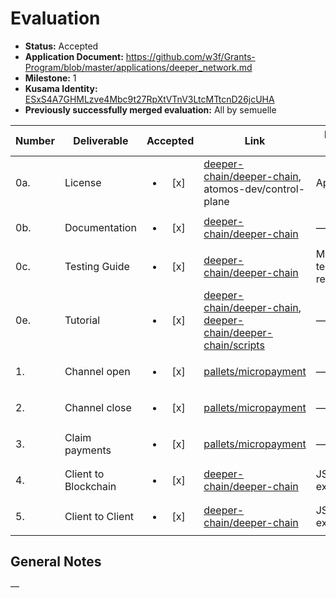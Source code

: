 # Evaluation

- **Status:** Accepted
- **Application Document:** https://github.com/w3f/Grants-Program/blob/master/applications/deeper_network.md
- **Milestone:** 1
- **Kusama Identity:** [ESxS4A7GHMLzve4Mbc9t27RpXtVTnV3LtcMTtcnD26jcUHA](https://polkascan.io/pre/kusama/account/ESxS4A7GHMLzve4Mbc9t27RpXtVTnV3LtcMTtcnD26jcUHA)
- **Previously successfully merged evaluation:** All by semuelle

| Number | Deliverable | Accepted | Link | Evaluation Notes |
| ------ | ----------- | :------: | ---- |----------------- |
| 0a. | License | <ul><li>[x] </li></ul> | [deeper-chain/deeper-chain](https://github.com/deeper-chain/deeper-chain/blob/57da042c113d6cc3e502c2a4b19b3a858ae48fbe/LICENSE-APACHE2), atomos-dev/control-plane | Apache 2.0 |
| 0b. | Documentation | <ul><li>[x] </li></ul> | [deeper-chain/deeper-chain](https://github.com/deeper-chain/deeper-chain/blob/57da042c113d6cc3e502c2a4b19b3a858ae48fbe/pallets/micropayment/README.md) | — |
| 0c. | Testing Guide | <ul><li>[x] </li></ul> | [deeper-chain/deeper-chain](https://github.com/deeper-chain/deeper-chain/tree/57da042c113d6cc3e502c2a4b19b3a858ae48fbe/scripts) | Micropayment tests fixed on request |
| 0e. | Tutorial | <ul><li>[x] </li></ul> | [deeper-chain/deeper-chain](https://github.com/deeper-chain/deeper-chain/blob/57da042c113d6cc3e502c2a4b19b3a858ae48fbe/README.md), [deeper-chain/deeper-chain/scripts](https://github.com/deeper-chain/deeper-chain/blob/57da042c113d6cc3e502c2a4b19b3a858ae48fbe/scripts/README.md) | — |
| 1. | Channel open | <ul><li>[x] </li></ul> | [pallets/micropayment](https://github.com/deeper-chain/deeper-chain/blob/235b3bdd7d756f7aab1dabac989d77fe6fa1bcb4/pallets/micropayment/src/lib.rs#L186) | — |
| 2. | Channel close | <ul><li>[x] </li></ul> | [pallets/micropayment](https://github.com/deeper-chain/deeper-chain/blob/235b3bdd7d756f7aab1dabac989d77fe6fa1bcb4/pallets/micropayment/src/lib.rs#L236) | — |
| 3. | Claim payments | <ul><li>[x] </li></ul> | [pallets/micropayment](https://github.com/deeper-chain/deeper-chain/blob/235b3bdd7d756f7aab1dabac989d77fe6fa1bcb4/pallets/micropayment/src/lib.rs#L345) | — |
| 4. | Client to Blockchain | <ul><li>[x] </li></ul> | [deeper-chain/deeper-chain](https://github.com/deeper-chain/deeper-chain/tree/54c8e66979fe81dab59feac03721bf3a67782376/scripts/micropayment_example) | JS client example |
| 5. | Client to Client | <ul><li>[x] </li></ul> | [deeper-chain/deeper-chain](https://github.com/deeper-chain/deeper-chain/tree/54c8e66979fe81dab59feac03721bf3a67782376/scripts/micropayment_example) | JS client example |



## General Notes

—
